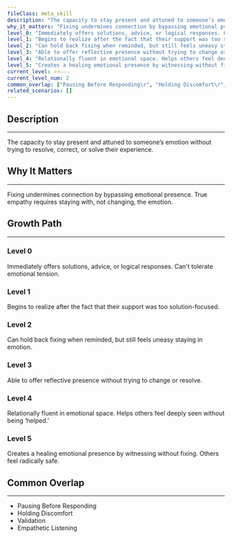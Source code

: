 ```yaml
---
fileClass: meta_skill
description: "The capacity to stay present and attuned to someone’s emotion without trying to resolve, correct, or solve their experience.\r"
why_it_matters: "Fixing undermines connection by bypassing emotional presence. True empathy requires staying with, not changing, the emotion.\r"
level_0: "Immediately offers solutions, advice, or logical responses. Can't tolerate emotional tension.\r"
level_1: "Begins to realize after the fact that their support was too solution-focused.\r"
level_2: "Can hold back fixing when reminded, but still feels uneasy staying in emotion.\r"
level_3: "Able to offer reflective presence without trying to change or resolve.\r"
level_4: "Relationally fluent in emotional space. Helps others feel deeply seen without being ‘helped.’\r"
level_5: "Creates a healing emotional presence by witnessing without fixing. Others feel radically safe.\r"
current_level: ⭐⭐☆☆☆
current_level_num: 2
common_overlap: ["Pausing Before Responding\r", "Holding Discomfort\r", "Validation\r", "Empathetic Listening\r"]
related_scenarios: []
---
```


## Description
---
The capacity to stay present and attuned to someone’s emotion without trying to resolve, correct, or solve their experience.

## Why It Matters
---
Fixing undermines connection by bypassing emotional presence. True empathy requires staying with, not changing, the emotion.

## Growth Path
---
### Level 0  
Immediately offers solutions, advice, or logical responses. Can't tolerate emotional tension.

### Level 1  
Begins to realize after the fact that their support was too solution-focused.

### Level 2  
Can hold back fixing when reminded, but still feels uneasy staying in emotion.

### Level 3  
Able to offer reflective presence without trying to change or resolve.

### Level 4  
Relationally fluent in emotional space. Helps others feel deeply seen without being ‘helped.’

### Level 5  
Creates a healing emotional presence by witnessing without fixing. Others feel radically safe.

## Common Overlap
---
- Pausing Before Responding  
- Holding Discomfort  
- Validation  
- Empathetic Listening
